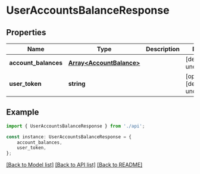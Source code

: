 # UserAccountsBalanceResponse


## Properties

Name | Type | Description | Notes
------------ | ------------- | ------------- | -------------
**account_balances** | [**Array&lt;AccountBalance&gt;**](AccountBalance.md) |  | [default to undefined]
**user_token** | **string** |  | [optional] [default to undefined]

## Example

```typescript
import { UserAccountsBalanceResponse } from './api';

const instance: UserAccountsBalanceResponse = {
    account_balances,
    user_token,
};
```

[[Back to Model list]](../README.md#documentation-for-models) [[Back to API list]](../README.md#documentation-for-api-endpoints) [[Back to README]](../README.md)
